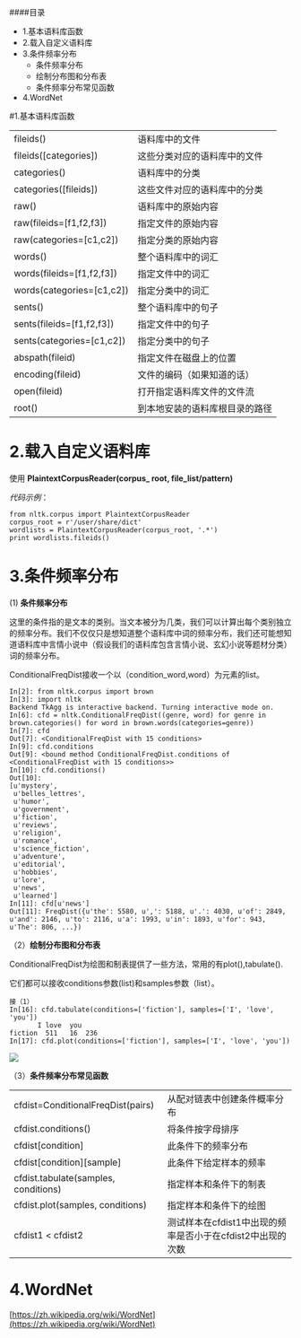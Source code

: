 ####目录
- 1.基本语料库函数
- 2.载入自定义语料库
- 3.条件频率分布
	* 条件频率分布
	* 绘制分布图和分布表
	* 条件频率分布常见函数
- 4.WordNet

#1.基本语料库函数
<table>
<tr>
<td>fileids()</td>
<td>语料库中的文件</td>
</tr>
<tr>
<td>fileids([categories])</td>
<td>这些分类对应的语料库中的文件</td>
</tr>

<tr>
<td>categories()</td>
<td>语料库中的分类</td>
</tr>
<tr>
<td>categories([fileids])</td>
<td>这些文件对应的语料库中的分类</td>
</tr>

<tr>
<td>raw()</td>
<td>语料库中的原始内容</td>
</tr>
<tr>
<td>raw(fileids=[f1,f2,f3])</td>
<td>指定文件的原始内容</td>
</tr>
<tr>
<td>raw(categories=[c1,c2])</td>
<td>指定分类的原始内容</td>
</tr>

<tr>
<td>words()</td>
<td>整个语料库中的词汇</td>
</tr>
<tr>
<td>words(fileids=[f1,f2,f3])</td>
<td>指定文件中的词汇</td>
</tr>
<tr>
<td>words(categories=[c1,c2])</td>
<td>指定分类中的词汇</td>
</tr>

<tr>
<td>sents()</td>
<td>整个语料库中的句子</td>
</tr>
<tr>
<td>sents(fileids=[f1,f2,f3])</td>
<td>指定文件中的句子</td>
</tr>
<tr>
<td>sents(categories=[c1,c2])</td>
<td>指定分类中的句子</td>
</tr>

<tr>
<td>abspath(fileid)</td>
<td>指定文件在磁盘上的位置</td>
</tr>
<tr>
<td>encoding(fileid)</td>
<td>文件的编码（如果知道的话）</td>
</tr>
<tr>
<td>open(fileid)</td>
<td>打开指定语料库文件的文件流</td>
</tr>
<tr>
<td>root()</td>
<td>到本地安装的语料库根目录的路径</td>
</tr>
</table>

# 2.载入自定义语料库
使用 **PlaintextCorpusReader(corpus_ root, file_list/pattern)** 

*代码示例*：

	from nltk.corpus import PlaintextCorpusReader
	corpus_root = r'/user/share/dict'
	wordlists = PlaintextCorpusReader(corpus_root, '.*')
	print wordlists.fileids()

# 3.条件频率分布

(1) **条件频率分布**

这里的条件指的是文本的类别。当文本被分为几类，我们可以计算出每个类别独立的频率分布。我们不仅仅只是想知道整个语料库中词的频率分布，我们还可能想知道语料库中言情小说中（假设我们的语料库包含言情小说、玄幻小说等题材分类）词的频率分布。

ConditionalFreqDist接收一个以（condition_word,word）为元素的list。

	In[2]: from nltk.corpus import brown
	In[3]: import nltk
	Backend TkAgg is interactive backend. Turning interactive mode on.
	In[6]: cfd = nltk.ConditionalFreqDist((genre, word) for genre in brown.categories() for word in brown.words(categories=genre))
	In[7]: cfd
	Out[7]: <ConditionalFreqDist with 15 conditions>
	In[9]: cfd.conditions
	Out[9]: <bound method ConditionalFreqDist.conditions of <ConditionalFreqDist with 15 conditions>>
	In[10]: cfd.conditions()
	Out[10]: 
	[u'mystery',
	 u'belles_lettres',
	 u'humor',
	 u'government',
	 u'fiction',
	 u'reviews',
	 u'religion',
	 u'romance',
	 u'science_fiction',
	 u'adventure',
	 u'editorial',
	 u'hobbies',
	 u'lore',
	 u'news',
	 u'learned']
	In[11]: cfd[u'news']
	Out[11]: FreqDist({u'the': 5580, u',': 5188, u'.': 4030, u'of': 2849, u'and': 2146, u'to': 2116, u'a': 1993, u'in': 1893, u'for': 943, u'The': 806, ...})

（2）**绘制分布图和分布表**

ConditionalFreqDist为绘图和制表提供了一些方法，常用的有plot(),tabulate().

它们都可以接收conditions参数(list)和samples参数（list）。


	接（1）
	In[16]: cfd.tabulate(conditions=['fiction'], samples=['I', 'love', 'you'])
           I love  you 
	fiction  511   16  236 
	In[17]: cfd.plot(conditions=['fiction'], samples=['I', 'love', 'you'])

![](http://i.imgur.com/zNIF3s0.png)

（3）**条件频率分布常见函数**
<table>
<tr>
<td>cfdist=ConditionalFreqDist(pairs)</td>
<td>从配对链表中创建条件概率分布</td>
</tr>

<tr>
<td>cfdist.conditions()</td>
<td>将条件按字母排序</td>
</tr>

<tr>
<td>cfdist[condition]</td>
<td>此条件下的频率分布</td>
</tr>

<tr>
<td>cfdist[condition][sample]</td>
<td>此条件下给定样本的频率</td>
</tr>

<tr>
<td>cfdist.tabulate(samples, conditions)</td>
<td>指定样本和条件下的制表</td>
</tr>

<tr>
<td>cfdist.plot(samples, conditions)</td>
<td>指定样本和条件下的绘图</td>
</tr>

<tr>
<td>cfdist1 < cfdist2</td>
<td>测试样本在cfdist1中出现的频率是否小于在cfdist2中出现的次数</td>
</tr>
</table>

# 4.WordNet
[https://zh.wikipedia.org/wiki/WordNet](https://zh.wikipedia.org/wiki/WordNet)
